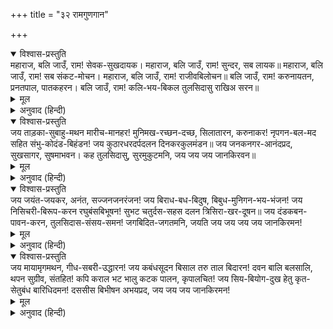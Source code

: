 +++
title = "३२ रामगुणगान"

+++


<details open><summary>विश्वास-प्रस्तुति</summary>
महाराज, बलि जाउँ, राम! सेवक-सुखदायक।  
महाराज, बलि जाउँ, राम! सुन्दर, सब लायक॥  
महाराज, बलि जाउँ, राम! सब संकट-मोचन।  
महाराज, बलि जाउँ, राम! राजीवबिलोचन॥  
बलि जाउँ, राम! करुनायतन, प्रनतपाल, पातकहरन।  
बलि जाउँ, राम! कलि-भय-बिकल तुलसिदासु राखिअ सरन॥
</details>

<details><summary>मूल</summary>

महाराज, बलि जाउँ, राम! सेवक-सुखदायक।  
महाराज, बलि जाउँ, राम! सुन्दर, सब लायक॥  
महाराज, बलि जाउँ, राम! सब संकट-मोचन।  
महाराज, बलि जाउँ, राम! राजीवबिलोचन॥  
बलि जाउँ, राम! करुनायतन, प्रनतपाल, पातकहरन।  
बलि जाउँ, राम! कलि-भय-बिकल तुलसिदासु राखिअ सरन॥
</details>

<details><summary>अनुवाद (हिन्दी)</summary>

हे महाराज! हे सेवकसुखदायक राम! मैं आपकी बलि जाता हूँ। हे महाराज! हे सुन्दर और सर्वसमर्थ राम! मैं आपकी बलि जाता हूँ। हे महाराज! हे राम! आप सब संकटोंसे छुड़ानेवाले हैं। मैं आपकी बलि जाता हूँ। हे कमलनयन महाराज राम! मैं आपपर बलिहारी हूँ। आप करुणाके धाम, शरणागतरक्षक और पापोंको दूर करनेवाले हैं। हे राम! मैं आपकी बलि जाता हूँ, कलिकालके भयसे व्याकुल तुलसीदासको आप अपनी शरणमें रखिये॥ १११॥
</details>

<details open><summary>विश्वास-प्रस्तुति</summary>
जय ताड़का-सुबाहु-मथन मारीच-मानहर!  
मुनिमख-रच्छन-दच्छ, सिलातारन, करुनाकर!  
नृपगन-बल-मद सहित संभु-कोदंड-बिहंडन!  
जय कुठारधरदर्पदलन दिनकरकुलमंडन॥  
जय जनकनगर-आनंदप्रद, सुखसागर, सुषमाभवन।  
कह तुलसिदासु, सुरमुकुटमनि, जय जय जय जानकिरवन॥
</details>

<details><summary>मूल</summary>

जय ताड़का-सुबाहु-मथन मारीच-मानहर!  
मुनिमख-रच्छन-दच्छ, सिलातारन, करुनाकर!  
नृपगन-बल-मद सहित संभु-कोदंड-बिहंडन!  
जय कुठारधरदर्पदलन दिनकरकुलमंडन॥  
जय जनकनगर-आनंदप्रद, सुखसागर, सुषमाभवन।  
कह तुलसिदासु, सुरमुकुटमनि, जय जय जय जानकिरवन॥
</details>

<details><summary>अनुवाद (हिन्दी)</summary>

ताड़का और सुबाहुका नाश करनेवाले, मारीचके मदको तोड़नेवाले, विश्वामित्र मुनिके यज्ञकी रक्षामें दक्ष, शिलारूप अहल्याको तारनेवाले, करुणाकी खानि, राजाओंके मदसहित शिवजीके धनुषको तोड़नेवाले! आपकी जय हो। कुठारधर परशुरामके अभिमानको चूर्ण करनेवाले, सूर्यकुलभूषण भगवान् राम! आपकी जय हो। जनकपुरीको आनन्द देनेवाले, परम सुखसागर, शोभाधाम श्रीरामचन्द्रजी! आपकी जय हो। तुलसीदासजी कहते हैं कि देवताओंके मुकुटमणि जानकीरमण श्रीरामचन्द्रजीकी जय हो! जय हो!! जय हो!!!॥ ११२॥
</details>

<details open><summary>विश्वास-प्रस्तुति</summary>
जय जयंत-जयकर, अनंत, सज्जनजनरंजन!  
जय बिराध-बध-बिदुष, बिबुध-मुनिगन-भय-भंजन!  
जय निसिचरी-बिरूप-करन रघुबंसबिभूषन!  
सुभट चतुर्दस-सहस दलन त्रिसिरा-खर-दूषन॥  
जय दंडकबन-पावन-करन, तुलसिदास-संसय-समन!  
जगबिदित-जगतमनि, जयति जय जय जय जय जानकिरमन!
</details>

<details><summary>मूल</summary>

जय जयंत-जयकर, अनंत, सज्जनजनरंजन!  
जय बिराध-बध-बिदुष, बिबुध-मुनिगन-भय-भंजन!  
जय निसिचरी-बिरूप-करन रघुबंसबिभूषन!  
सुभट चतुर्दस-सहस दलन त्रिसिरा-खर-दूषन॥  
जय दंडकबन-पावन-करन, तुलसिदास-संसय-समन!  
जगबिदित-जगतमनि, जयति जय जय जय जय जानकिरमन!
</details>

<details><summary>अनुवाद (हिन्दी)</summary>

जयन्तको जीतनेवाले अन्तरहित और साधुजनोंको आनन्द देनेवाले रामजी! आपकी जय हो। विराधके वधमें कुशल तथा देवता और मुनिगणोंका भय दूर करनेवाले प्रभु राम! आपकी जय हो। राक्षसी (शूर्पणखा) को रूपरहित करनेवाले, रघुकुलके भूषण! आपकी जय हो। चौदह सहस्र वीरों और खर-दूषण, त्रिशिराका नाश करनेवाले! आपकी जय हो। दण्डकवनको पवित्र करनेवाले तथा तुलसीदासके संशयका नाश करनेवाले! आपकी जय हो। संसारमें प्रख्यात तथा जगत् के प्रकाशक जानकीरमण भगवान् राम! आपकी जय हो! जय हो!! जय हो!!!॥ ११३॥
</details>

<details open><summary>विश्वास-प्रस्तुति</summary>
जय मायामृगमथन, गीध-सबरी-उद्धारन!  
जय कबंधसूदन बिसाल तरु ताल बिदारन!  
दवन बालि बलसालि, थपन सुग्रीव, संतहित!  
कपि कराल भट भालु कटक पालन, कृपालचित!  
जय सिय-बियोग-दुख हेतु कृत-सेतुबंध बारिधिदमन!  
दससीस बिभीषन अभयप्रद, जय जय जय जानकिरमन!
</details>

<details><summary>मूल</summary>

जय मायामृगमथन, गीध-सबरी-उद्धारन!  
जय कबंधसूदन बिसाल तरु ताल बिदारन!  
दवन बालि बलसालि, थपन सुग्रीव, संतहित!  
कपि कराल भट भालु कटक पालन, कृपालचित!  
जय सिय-बियोग-दुख हेतु कृत-सेतुबंध बारिधिदमन!  
दससीस बिभीषन अभयप्रद, जय जय जय जानकिरमन!
</details>

<details><summary>अनुवाद (हिन्दी)</summary>

मायामृगरूप मारीचको मारनेवाले तथा जटायु और शबरीका उद्धार करनेवाले भगवान् राम! आपकी जय हो। कबन्धको मारनेवाले और बड़े-बड़े ताड़के वृक्षोंको विदीर्ण करनेवाले प्रभु राम! आपकी जय हो। बलसम्पन्न वालिका नाश करनेवाले, सुग्रीवको राज्य देनेवाले तथा संतोंका हित करनेवाले! आपकी जय हो। भयानक भालु और वानर वीरोंके कटकका पालन करनेवाले दयार्द्रचित्त रघुनाथजी! आपकी जय हो। जानकीजीके वियोगजनित दु:खके कारण समुद्रका दमन करके उसपर सेतु बाँधनेवाले रामजी! आपकी जय हो तथा रावणसे विभीषणको अभय देनेवाले हे जानकीरमण! आपकी जय हो! जय हो!! जय हो!!!॥ ११४॥
</details>
